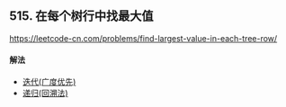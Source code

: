 ## 515. 在每个树行中找最大值

https://leetcode-cn.com/problems/find-largest-value-in-each-tree-row/


#### 解法  

* [迭代(广度优先)](_1.py)
* [递归(回溯法)](_2.py)



